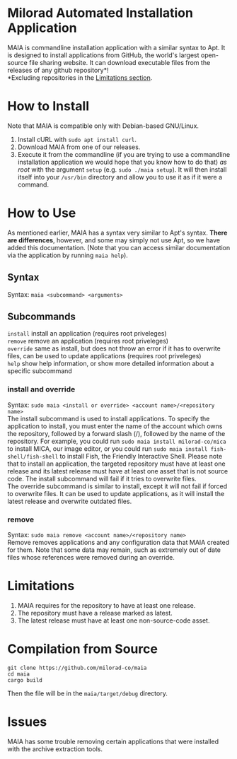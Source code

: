 # Milorad Automated Installation Application
MAIA is commandline installation application with a similar syntax to Apt. It is designed to install applications from GitHub, the world's largest open-source file sharing website. It can download executable files from the releases of any github repository*!<br>
*Excluding repositories in the [Limitations section](https://github.com/milorad-co/maia#Limitations).
# How to Install
Note that MAIA is compatible only with Debian-based GNU/Linux.
1. Install cURL with `sudo apt install curl`.
2. Download MAIA from one of our releases.
3. Execute it from the commandline (if you are trying to use a commandline installation application we would hope that you know how to do that) *as root* with the argument `setup` (e.g. `sudo ./maia setup`). It will then install itself into your `/usr/bin` directory and allow you to use it as if it were a command.
# How to Use
As mentioned earlier, MAIA has a syntax very similar to Apt's syntax. **There are differences**, however, and some may simply not use Apt, so we have added this documentation. (Note that you can access similar documentation via the application by running `maia help`).
## Syntax
Syntax: `maia <subcommand> <arguments>`<br>
## Subcommands
`install`     install an application (requires root priveleges)<br>
`remove`      remove an application (requires root priveleges)<br>
`override`    same as install, but does not throw an error if it has to overwrite files, can be used to update applications (requires root priveleges)<br>
`help`        show help information, or show more detailed information about a specific subcommand
### install and override
Syntax: `sudo maia <install or override> <account name>/<repository name>`<br>
The install subcommand is used to install applications. To specify the application to install, you must enter the name of the account which owns the repository, followed by a forward slash (/), followed by the name of the repository. For example, you could run `sudo maia install milorad-co/mica` to install MICA, our image editor, or you could run `sudo maia install fish-shell/fish-shell` to install Fish, the Friendly Interactive Shell. Please note that to install an application, the targeted repository must have at least one release and its latest release must have at least one asset that is not source code. The install subcommand will fail if it tries to overwrite files.<br>
The override subcommand is similar to install, except it will not fail if forced to overwrite files. It can be used to update applications, as it will install the latest release and overwrite outdated files.
### remove
Syntax: `sudo maia remove <account name>/<repository name>`<br>
Remove removes applications and any configuration data that MAIA created for them. Note that some data may remain, such as extremely out of date files whose references were removed during an override.
# Limitations
1. MAIA requires for the repository to have at least one release.
2. The repository must have a release marked as latest.
3. The latest release must have at least one non-source-code asset.
# Compilation from Source
```
git clone https://github.com/milorad-co/maia
cd maia
cargo build
```
Then the file will be in the `maia/target/debug` directory.
# Issues
MAIA has some trouble removing certain applications that were installed with the archive extraction tools.
